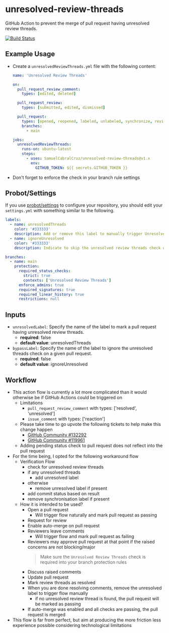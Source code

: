 # unresolved-review-threads

GitHub Action to prevent the merge of pull request having unresolved review threads.

[![Build Status](https://github.com/SamuelCabralCruz/unresolved-review-threads/workflows/CI%20-%20Pipeline/badge.svg)](https://github.com/SamuelCabralCruz/unresolved-review-threads/actions)

## Example Usage

- Create a `unresolvedReviewThreads.yml` file with the following content:

  ```yaml
  name: 'Unresolved Review Threads'
  
  on:
    pull_request_review_comment:
      types: [edited, deleted]
  
    pull_request_review:
      types: [submitted, edited, dismissed]

    pull_request:
      types: [opened, reopened, labeled, unlabeled, synchronize, review_requested, review_request_removed]
      branches:
        - main

  jobs:
    unresolvedReviewThreads:
      runs-on: ubuntu-latest
      steps:
        - uses: SamuelCabralCruz/unresolved-review-threads@v1.x
          env:
            GITHUB_TOKEN: ${{ secrets.GITHUB_TOKEN }}
  ```

- Don't forget to enforce the check in your branch rule settings

## Probot/Settings

If you use [probot/settings](https://github.com/probot/settings) to configure your repository, you should edit your `settings.yml` with something similar to the following.

  ```yaml
  labels:
    - name: unresolvedThreads
      color: '#333333'
      description: Add or remove this label to manually trigger UnresolvedReviewThreads check.
    - name: ignoreUnresolved
      color: '#333333'
      description: Indicate to skip the unresolved review threads check on a specific pull request.

  branches:
    - name: main
      protection:
        required_status_checks:
          strict: true
          contexts: ['Unresolved Review Threads']
        enforce_admins: true
        required_signatures: true
        required_linear_history: true
        restrictions: null
  ```

## Inputs

- `unresolvedLabel`: Specify the name of the label to mark a pull request having unresolved review threads.
  - __required__: false
  - __default value__: unresolvedThreads
- `bypassLabel`: Specify the name of the label to ignore the unresolved threads check on a given pull request.
  - __required__: false
  - __default value__: ignoreUnresolved

## Workflow

- This action flow is currently a lot more complicated than it would otherwise be if GitHub Actions could be triggered on
  - Limitations
    - `pull_request_review_comment` with types: ['resolved', 'unresolved']
    - `issue_comment` with types: ['reaction']
  - Please take time to go upvote the following tickets to help make this change happen
    - [GitHub Community #132292](https://github.community/t/feature-request-event-trigger-on-pr-review-comment-resolution-change/132292)
    - [GitHub Community #119961](https://github.community/t/trigger-workflow-on-issue-comment-reaction/119961)
  - Adding pending status check to pull request does not reflect into the pull request
- For the time being, I opted for the following workaround flow
  - Verification Flow
    - check for unresolved review threads
    - if any unresolved threads
      - add unresolved label
    - otherwise
      - remove unresolved label if present
    - add commit status based on result
    - remove synchronisation label if present
  - How it is intended to be used?
    - Open a pull request
      - Will trigger flow naturally and mark pull request as passing 
    - Request for review
    - Enable auto-merge on pull request
    - Reviewers leave comments 
      - Will trigger flow and mark pull request as failing
    - Reviewers may approve pull request at that point if the raised concerns are not blocking/major
      > Make sure the `Unresolved Review Threads` check is required into your branch protection rules
    - Discuss raised comments
    - Update pull request
    - Mark review threads as resolved
    - When you are done resolving comments, remove the unresolved label to trigger flow manually
      - if no unresolved review thread is found, the pull request will be marked as passing
    - If auto-merge was enabled and all checks are passing, the pull request is merged
- This flow is far from perfect, but aim at producing the more friction less experience possible considering technological limitations
